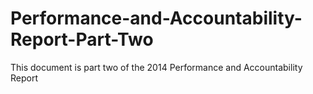 # Performance-and-Accountability-Report-Part-Two
This document is part two of the 2014 Performance and Accountability Report

